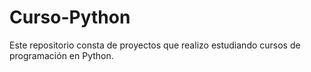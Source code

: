 # Curso-Python
Este repositorio consta de proyectos que realizo estudiando cursos de programación en Python.
